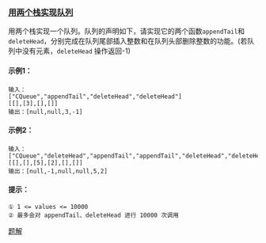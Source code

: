 ### [用两个栈实现队列](https://leetcode-cn.com/problems/yong-liang-ge-zhan-shi-xian-dui-lie-lcof/)

用两个栈实现一个队列。队列的声明如下，请实现它的两个函数`appendTail`和`deleteHead`，分别完成在队列尾部插入整数和在队列头部删除整数的功能。(若队列中没有元素，`deleteHead` 操作返回-1)

#### 示例1：
```
输入：
["CQueue","appendTail","deleteHead","deleteHead"]
[[],[3],[],[]]
输出：[null,null,3,-1]
```

#### 示例2：
```
输入：
["CQueue","deleteHead","appendTail","appendTail","deleteHead","deleteHead"]
[[],[],[5],[2],[],[]]
输出：[null,-1,null,null,5,2]
```

#### 提示：
```
① 1 <= values <= 10000
② 最多会对 appendTail、deleteHead 进行 10000 次调用
```

[题解](https://github.com/WavyPeng/happy-together/blob/main/for-offer/offer-solutions/src/main/java/com/offer/solution/CQueue.java)
